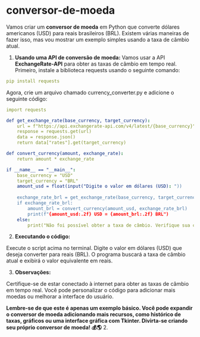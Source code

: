 # conversor-de-moeda

Vamos criar um **conversor de moeda** em Python que converte dólares americanos (USD) para reais brasileiros (BRL). Existem várias maneiras de fazer isso, mas vou mostrar um exemplo simples usando a taxa de câmbio atual.

1. **Usando uma API de conversão de moeda:**
Vamos usar a API **ExchangeRate-API** para obter as taxas de câmbio em tempo real.
Primeiro, instale a biblioteca requests usando o seguinte comando:
```yaml
pip install requests
```
Agora, crie um arquivo chamado currency_converter.py e adicione o seguinte código:
```yaml
import requests

def get_exchange_rate(base_currency, target_currency):
    url = f"https://api.exchangerate-api.com/v4/latest/{base_currency}"
    response = requests.get(url)
    data = response.json()
    return data["rates"].get(target_currency)

def convert_currency(amount, exchange_rate):
    return amount * exchange_rate

if __name__ == "__main__":
    base_currency = "USD"
    target_currency = "BRL"
    amount_usd = float(input("Digite o valor em dólares (USD): "))
    
    exchange_rate_brl = get_exchange_rate(base_currency, target_currency)
    if exchange_rate_brl:
        amount_brl = convert_currency(amount_usd, exchange_rate_brl)
        print(f"{amount_usd:.2f} USD = {amount_brl:.2f} BRL")
    else:
        print("Não foi possível obter a taxa de câmbio. Verifique sua conexão com a internet.")
```
2. **Executando o código:**

Execute o script acima no terminal.
Digite o valor em dólares (USD) que deseja converter para reais (BRL).
O programa buscará a taxa de câmbio atual e exibirá o valor equivalente em reais.

3. **Observações:**

Certifique-se de estar conectado à internet para obter as taxas de câmbio em tempo real.
Você pode personalizar o código para adicionar mais moedas ou melhorar a interface do usuário.

**Lembre-se de que este é apenas um exemplo básico. Você pode expandir o conversor de moeda adicionando mais recursos, como histórico de taxas, gráficos ou uma interface gráfica com Tkinter. Divirta-se criando seu próprio conversor de moeda! 💰🌎**
2. 
